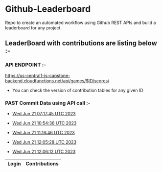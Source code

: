 # Github-Leaderboard
Repo to create an automated workflow using Github REST APIs and build a leaderboard for any project.
## LeaderBoard with contributions are listing below :-
### API ENDPOINT :- 
https://us-central1-js-capstone-backend.cloudfunctions.net/api/games/$ID/scores/
- You can check the version of contribution tables for any given ID
### PAST Commit Data using API call :-

- [Wed Jun 21 07:17:45 UTC 2023](https://us-central1-js-capstone-backend.cloudfunctions.net/api/games/w3gWzPTEz9CNcASsKu1C/scores/)

- [Wed Jun 21 10:54:36 UTC 2023](https://us-central1-js-capstone-backend.cloudfunctions.net/api/games/iBBQCsAljTvrBQFuOb3u/scores/)
- [Wed Jun 21 11:16:46 UTC 2023](https://us-central1-js-capstone-backend.cloudfunctions.net/api/games/z0ksa9TTAIJKY2nrHhi5/scores/)
- [Wed Jun 21 12:05:28 UTC 2023](https://us-central1-js-capstone-backend.cloudfunctions.net/api/games/n8fADSfH5syP3saWOocw/scores/)
- [Wed Jun 21 12:06:12 UTC 2023](https://us-central1-js-capstone-backend.cloudfunctions.net/api/games/oRrRtzoOh8KPYnnNHCdO/scores/)
<!--START_TABLE-->
| Login        | Contributions |
| ------------ | ------------- |
<!--END_TABLE-->
